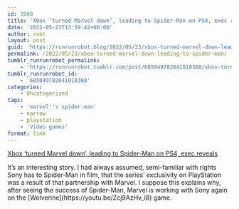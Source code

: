```yaml
---
id: 2068
title: 'Xbox ‘turned Marvel down’, leading to Spider-Man on PS4, exec reveals'
date: '2022-05-23T13:59:42+00:00'
author: root
layout: post
guid: 'https://runrunrobot.blog/2022/05/23/xbox-turned-marvel-down-leading-to-spider-man/'
permalink: /2022/05/23/xbox-turned-marvel-down-leading-to-spider-man/
tumblr_runrunrobot_permalink:
    - 'https://runrunrobot.tumblr.com/post/685049782041018368/xbox-turned-marvel-down-leading-to-spider-man'
tumblr_runrunrobot_id:
    - '685049782041018368'
categories:
    - Uncategorized
tags:
    - 'marvel''s spider-man'
    - narrow
    - playstation
    - 'Video games'
format: link
---
```


[Xbox ‘turned Marvel down’, leading to Spider-Man on PS4, exec reveals](https://www.videogameschronicle.com/news/xbox-turned-marvel-down-leading-to-spider-man-on-ps4-exec-reveals/)

<div class="link_description">It’s an interesting story. I had always assumed, semi-familiar with rights Sony has to Spider-Man in film, that the series’ exclusivity on PlayStation was a result of that partnership with Marvel. I suppose this explains why, after seeing the success of Spider-Man, Marvel is working with Sony again on the [Wolverine](https://youtu.be/Zcj9AzHv_l8) game.

</div>